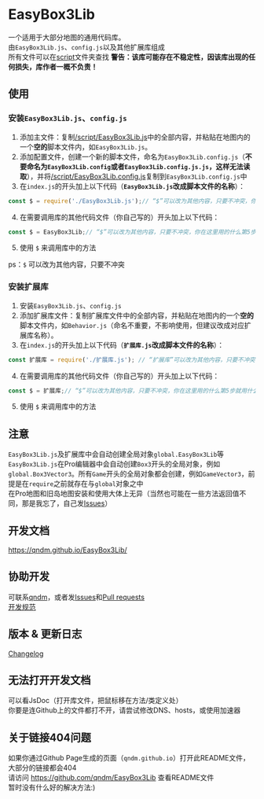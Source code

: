 # EasyBox3Lib
一个适用于大部分地图的通用代码库。  
由`EasyBox3Lib.js`、`config.js`以及其他扩展库组成  
所有文件可以在[script](./script/)文件夹查找
**警告：该库可能存在不稳定性，因该库出现的任何损失，库作者一概不负责！** 

## 使用
### 安装`EasyBox3Lib.js`、`config.js`
1. 添加主文件：复制[/script/EasyBox3Lib.js](/script/EasyBox3Lib.js)中的全部内容，并粘贴在地图内的一个**空的**脚本文件内，如`EasyBox3Lib.js`。  
2. 添加配置文件，创建一个新的脚本文件，命名为`EasyBox3Lib.config.js`（**不要命名为`EasyBox3Lib.config`或者`EasyBox3Lib.config.js.js`，这样无法读取**），并将[/script/EasyBox3Lib.config.js](./script/EasyBox3Lib.config.js)复制到`EasyBox3Lib.config.js`中
3. 在`index.js`的开头加上以下代码（**`EasyBox3Lib.js`改成脚本文件的名称**）：
```javascript
const $ = require('./EasyBox3Lib.js');// “$”可以改为其他内容，只要不冲突，你在这里用的什么第5步就用什么
```
4. 在需要调用库的其他代码文件（你自己写的）开头加上以下代码：
```javascript
const $ = EasyBox3Lib;// “$”可以改为其他内容，只要不冲突，你在这里用的什么第5步就用什么
```
5. 使用 `$` 来调用库中的方法

ps：`$` 可以改为其他内容，只要不冲突
### 安装扩展库
1. 安装`EasyBox3Lib.js`、`config.js`  
2. 添加扩展库文件：复制扩展库文件中的全部内容，并粘贴在地图内的一个**空的**脚本文件内，如`Behavior.js`（命名不重要，不影响使用，但建议改成对应扩展库名称）。  
3. 在`index.js`的开头加上以下代码（**`扩展库.js`改成脚本文件的名称**）：
```javascript
const 扩展库 = require('./扩展库.js'); // “扩展库”可以改为其他内容，只要不冲突，你在这里用的什么第5步就用什么
```
4. 在需要调用库的其他代码文件（你自己写的）开头加上以下代码：
```javascript
const $ = 扩展库;// “$”可以改为其他内容，只要不冲突，你在这里用的什么第5步就用什么；扩展库改为扩展库名称（为扩展库在仓库里的文件的名称，没有文件名后缀）
```
5. 使用 `$` 来调用库中的方法

## 注意
`EasyBox3Lib.js`及扩展库中会自动创建全局对象`global.EasyBox3Lib`等  
`EasyBox3Lib.js`在Pro编辑器中会自动创建`Box3`开头的全局对象，例如`global.Box3Vector3`。所有`Game`开头的全局对象都会创建，例如`GameVector3`，前提是在`require`之前就存在与`global`对象之中  
在Pro地图和旧岛地图安装和使用大体上无异（当然也可能在一些方法返回值不同，那是我忘了，自己发[Issues](github.com/qndm/EasyBox3Lib/issues)）
## 开发文档
<https://qndm.github.io/EasyBox3Lib/>
## 协助开发
可联系[qndm](github.com/qndm)，或者发[Issues](github.com/qndm/EasyBox3Lib/issues)和[Pull requests](https://github.com/qndm/EasyBox3Lib/pulls)  
[开发规范](./developmentSpecification.md)
## 版本 & 更新日志
[Changelog](./changelog.md)
## 无法打开开发文档
可以看JsDoc（打开库文件，把鼠标移在方法/类定义处）  
你要是连Github上的文件都打不开，请尝试修改DNS、hosts，或使用加速器

## 关于链接404问题
如果你通过Github Page生成的页面（`qndm.github.io`）打开此README文件，大部分的链接都会404  
请访问 <https://github.com/qndm/EasyBox3Lib> 查看README文件  
暂时没有什么好的解决方法:\)